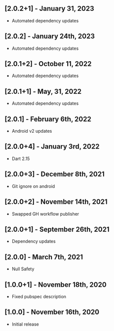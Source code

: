 ## [2.0.2+1] - January 31, 2023

* Automated dependency updates


## [2.0.2] - January 24th, 2023

* Automated dependency updates


## [2.0.1+2] - October 11, 2022

* Automated dependency updates


## [2.0.1+1] - May, 31, 2022

* Automated dependency updates


## [2.0.1] - February 6th, 2022

* Android v2 updates


## [2.0.0+4] - January 3rd, 2022

* Dart 2.15


## [2.0.0+3] - December 8th, 2021

* Git ignore on android


## [2.0.0+2] - November 14th, 2021

* Swapped GH workflow publisher


## [2.0.0+1] - September 26th, 2021

* Dependency updates


## [2.0.0] - March 7th, 2021

* Null Safety


## [1.0.0+1] - November 18th, 2020

* Fixed pubspec description


## [1.0.0] - November 16th, 2020

* Initial release




